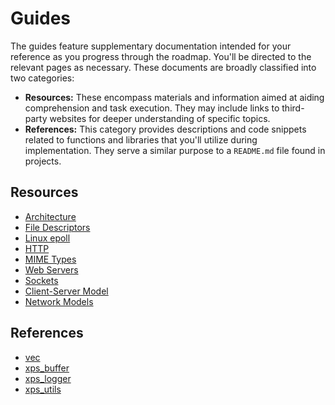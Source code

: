 # Guides

The guides feature supplementary documentation intended for your reference as you progress through the roadmap. You'll be directed to the relevant pages as necessary. These documents are broadly classified into two categories:

- **Resources:** These encompass materials and information aimed at aiding comprehension and task execution. They may include links to third-party websites for deeper understanding of specific topics.
- **References:** This category provides descriptions and code snippets related to functions and libraries that you'll utilize during implementation. They serve a similar purpose to a `README.md` file found in projects.

## Resources

- [Architecture](/guides/resources/architecture)
- [File Descriptors](/guides/resources/file-descriptors)
- [Linux epoll](/guides/resources/linux-epoll)
- [HTTP](/guides/resources/http)
- [MIME Types](/guides/resources/mime-types)
- [Web Servers](/guides/resources/web-servers)
- [Sockets](/guides/resources/sockets)
- [Client-Server Model](/guides/resources/client-server-model)
- [Network Models](/guides/resources/network-models)

## References

- [vec](/guides/references/vec)
- [xps_buffer](/guides/references/xps_buffer)
- [xps_logger](/guides/references/xps_logger)
- [xps_utils](/guides/references/xps_utils)
